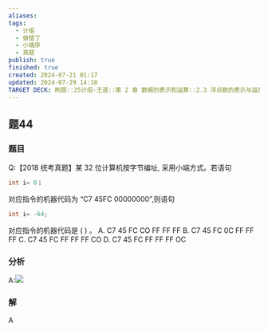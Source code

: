 ```yaml
---
aliases: 
tags:
  - 计组
  - 做错了
  - 小端序
  - 真题
publish: true
finished: true
created: 2024-07-21 01:17
updated: 2024-07-29 14:18
TARGET DECK: 刷题::25计组-王道::第 2 章 数据的表示和运算::2.3 浮点数的表示与运算::题44
---
```


## 题44
### 题目
Q:【2018 统考真题】某 32 位计算机按字节编址, 采用小端方式。若语句
```cpp
int i= 0；
```
对应指令的机器代码为 “C7 45FC 00000000”,则语句
```cpp
int i= -64; 
```
对应指令的机器代码是 ( ) 。
A. C7 45 FC CO FF FF FF 
B. C7 45 FC 0C FF FF FF
C. C7 45 FC FF FF FF CO 
D. C7 45 FC FF FF FF OC
### 分析
A:![](https://img.hwenyi.tech/202407291420122.webp)
### 解
A
